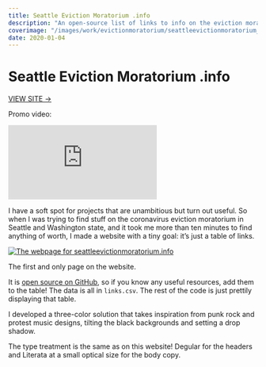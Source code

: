 ```yaml
---
title: Seattle Eviction Moratorium .info
description: "An open-source list of links to info on the eviction moratorium in Seattle"
coverimage: "/images/work/evictionmoratorium/seattleevictionmoratorium_cover.png"
date: 2020-01-04
---
```


<h1>Seattle Eviction Moratorium .info</h1>

<p><a href="https://seattleevictionmoratorium.info">VIEW SITE &rarr;</a></p>

<p>Promo video:</p>

<iframe src="https://www.youtube.com/embed/ymm80uIVnS4?rel=0" frameborder="0" allow="accelerometer; autoplay; clipboard-write; encrypted-media; gyroscope; picture-in-picture" allowfullscreen></iframe>

<p>I have a soft spot for projects that are unambitious but turn out useful. So when I was trying to find stuff on the coronavirus eviction moratorium in Seattle and Washington state, and it took me more than ten minutes to find anything of worth, I made a website with a tiny goal: it’s just a table of links.</p>

<div class="browsermockup">
<a href="https://seattleevictionmoratorium.info"><img src="/images/work/evictionmoratorium/seattleevictionmoratorium_cover.png" alt="The webpage for seattleevictionmoratorium.info"></a>
</div>

<p class="caption">The first and only page on the website.</p>

<p>It is <a href="https://github.com/olivernorred/eviction-moratorium-info">open source on GitHub</a>, so if you know any useful resources, add them to the table! The data is all in <code>links.csv</code>. The rest of the code is just prettily displaying that table.</p>

<p></p>

<p>I developed a three-color solution that takes inspiration from punk rock and protest music designs, tilting the black backgrounds and setting a drop shadow.</p>

<p>The type treatment is the same as on this website! Degular for the headers and Literata at a small optical size for the body copy.</p>